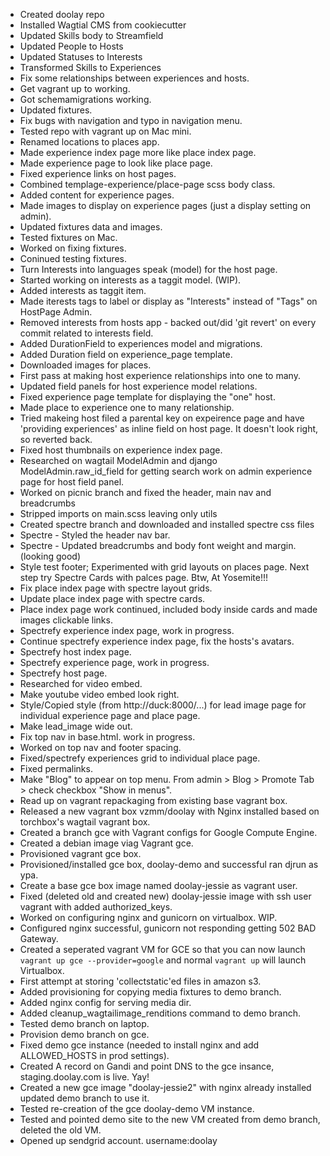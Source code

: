 - Created doolay repo
- Installed Wagtial CMS from cookiecutter
- Updated Skills body to Streamfield
- Updated People to Hosts
- Updated Statuses to Interests
- Transformed Skills to Experiences
- Fix some relationships between experiences and hosts.
- Get vagrant up to working.
- Got schemamigrations working.
- Updated fixtures.
- Fix bugs with navigation and typo in navigation menu.
- Tested repo with vagrant up on Mac mini.
- Renamed locations to places app.
- Made experience index page more like place index page.
- Made experience page to look like place page.
- Fixed experience links on host pages.
- Combined templage-experience/place-page scss body class.
- Added content for experience pages.
- Made images to display on experience pages (just a display setting on admin).
- Updated fixtures data and images.
- Tested fixtures on Mac.
- Worked on fixing fixtures.
- Coninued testing fixtures.
- Turn Interests into languages speak (model) for the host page.
- Started working on interests as a taggit model. (WIP).
- Added interests as taggit item.
- Made iterests tags to label or display as "Interests" instead of "Tags" on HostPage Admin.
- Removed interests from hosts app - backed out/did 'git revert' on every commit related to interests field.
- Added DurationField to experiences model and migrations.
- Added Duration field on experience_page template.
- Downloaded images for places.
- First pass at making host experience relationships into one to many.
- Updated field panels for host experience model relations.
- Fixed experience page template for displaying the "one" host. 
- Made place to experience one to many relationship.
- Tried makeing host filed a parental key on expeirence page and have 'providing experiences' as inline field on host page. It doesn't look right, so reverted back.
- Fixed host thumbnails on experience index page.
- Researched on wagtail ModelAdmin and django ModelAdmin.raw_id_field for getting search work on admin experience page for host field panel.
- Worked on picnic branch and fixed the header, main nav and breadcrumbs
- Stripped imports on main.scss leaving only utils
- Created spectre branch and downloaded and installed spectre css files
- Spectre - Styled the header nav bar.
- Spectre - Updated breadcrumbs and body font weight and margin. (looking good)
- Style test footer; Experimented with grid layouts on places page. Next step try Spectre Cards with palces page. Btw, At Yosemite!!!
- Fix place index page with spectre layout grids.
- Update place index page with spectre cards.
- Place index page work continued, included body inside cards and made images clickable links.
- Spectrefy experience index page, work in progress.
- Continue spectrefy experience index page, fix the hosts's avatars.
- Spectrefy host index page.
- Spectrefy experience page, work in progress.
- Spectrefy host page.
- Researched for video embed.
- Make youtube video embed look right.
- Style/Copied style (from http://duck:8000/...) for lead image page for individual experience page and place page.
- Make lead_image wide out.
- Fix top nav in base.html. work in progress.
- Worked on top nav and footer spacing.
- Fixed/spectrefy experiences grid to individual place page.
- Fixed permalinks.
- Make "Blog" to appear on top menu. From admin > Blog > Promote Tab > check checkbox "Show in menus".
- Read up on vagrant repackaging from existing base vagrant box.
- Released a new vagrant box vzmm/doolay with Nginx installed based on torchbox's wagtail vagrant box.    
- Created a branch gce with Vagrant configs for Google Compute Engine.
- Created a debian image viag Vagrant gce.
- Provisioned vagrant gce box.
- Provisioned/installed gce box, doolay-demo and successful ran djrun as ypa.
- Create a base gce box image named doolay-jessie as vagrant user.
- Fixed (deleted old and created new) doolay-jessie image with ssh user vagrant with added authorized_keys.
- Worked on configuring nginx and gunicorn on virtualbox. WIP.
- Configured nginx successful, gunicorn not responding getting 502 BAD Gateway.
- Created a seperated vagrant VM for GCE so that you can now launch `vagrant up gce --provider=google` and normal `vagrant up` will launch Virtualbox.
- First attempt at storing 'collectstatic'ed files in amazon s3.    
- Added provisioning for copying media fixtures to demo branch.
- Added nginx config for serving media dir.
- Added cleanup_wagtailimage_renditions command to demo branch.
- Tested demo branch on laptop.
- Provision demo branch on gce.
- Fixed demo gce instance (needed to install nginx and add ALLOWED_HOSTS in prod settings).
- Created A record on Gandi and point DNS to the gce insance, staging.doolay.com is live. Yay!
- Created a new gce image "doolay-jessie2" with nginx already installed updated demo branch to use it.
- Tested re-creation of the gce doolay-demo VM instance.
- Tested and pointed demo site to the new VM created from demo branch, deleted the old VM.
- Opened up sendgrid account. username:doolay
